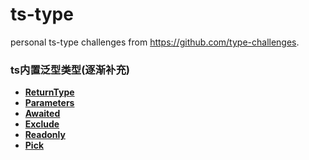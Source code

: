 # ts-type
personal ts-type challenges from https://github.com/type-challenges.

### ts内置泛型类型(逐渐补充)
- **[ReturnType](https://github.com/qibainian/ts-type/blob/main/00002-fn-return.ts)**
- **[Parameters](https://github.com/qibainian/ts-type/blob/main/03312-parameters.ts)**
- **[Awaited](https://github.com/qibainian/ts-type/blob/main/00189-awaited.ts)**
- **[Exclude](https://github.com/qibainian/ts-type/blob/main/00043-exclude.ts)**
- **[Readonly](https://github.com/qibainian/ts-type/blob/main/00007-readonly.ts)**
- **[Pick](https://github.com/qibainian/ts-type/blob/main/00004-pick.ts)**
